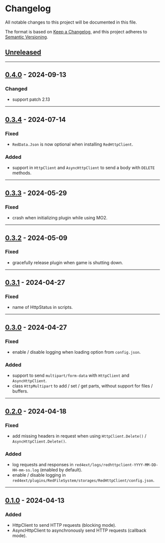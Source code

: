 # Changelog
All notable changes to this project will be documented in this file.

The format is based on [Keep a Changelog](https://keepachangelog.com/en/1.0.0/),
and this project adheres to [Semantic Versioning](https://semver.org/spec/v2.0.0.html).

## [Unreleased]

------------------------

## [0.4.0] - 2024-09-13
### Changed
- support patch 2.13

------------------------

## [0.3.4] - 2024-07-14
### Fixed
- `RedData.Json` is now optional when installing `RedHttpClient`.

### Added
- support in `HttpClient` and `AsyncHttpClient` to send a body with `DELETE`
  methods.

------------------------

## [0.3.3] - 2024-05-29
### Fixed
- crash when initializing plugin while using MO2.

------------------------

## [0.3.2] - 2024-05-09
### Fixed
- gracefully release plugin when game is shutting down.

------------------------

## [0.3.1] - 2024-04-27
### Fixed
- name of HttpStatus in scripts.

------------------------

## [0.3.0] - 2024-04-27
### Fixed
- enable / disable logging when loading option from `config.json`.

### Added
- support to send `multipart/form-data` with `HttpClient` and `AsyncHttpClient`.
- class `HttpMultipart` to add / set / get parts, without support for files / buffers.

------------------------

## [0.2.0] - 2024-04-18
### Fixed
- add missing headers in request when using `HttpClient.Delete()` / `AsyncHttpClient.Delete()`.

### Added
- log requests and responses in `red4ext/logs/redhttpclient-YYYY-MM-DD-HH-mm-ss.log` (enabled by default).
- enable / disable logging in `red4ext/plugins/RedFileSystem/storages/RedHttpClient/config.json`.

------------------------

## [0.1.0] - 2024-04-13
### Added
- HttpClient to send HTTP requests (blocking mode).
- AsyncHttpClient to asynchronously send HTTP requests (callback mode).

<!-- Table of releases -->
[Unreleased]: https://github.com/rayshader/cp2077-red-httpclient/compare/v0.4.0...HEAD
[0.4.0]: https://github.com/rayshader/cp2077-red-httpclient/compare/v0.3.4...v0.4.0
[0.3.4]: https://github.com/rayshader/cp2077-red-httpclient/compare/v0.3.3...v0.3.4
[0.3.3]: https://github.com/rayshader/cp2077-red-httpclient/compare/v0.3.2...v0.3.3
[0.3.2]: https://github.com/rayshader/cp2077-red-httpclient/compare/v0.3.1...v0.3.2
[0.3.1]: https://github.com/rayshader/cp2077-red-httpclient/compare/v0.3.0...v0.3.1
[0.3.0]: https://github.com/rayshader/cp2077-red-httpclient/compare/v0.2.0...v0.3.0
[0.2.0]: https://github.com/rayshader/cp2077-red-httpclient/compare/v0.1.0...v0.2.0
[0.1.0]: https://github.com/rayshader/cp2077-red-httpclient/releases/tag/v0.1.0
